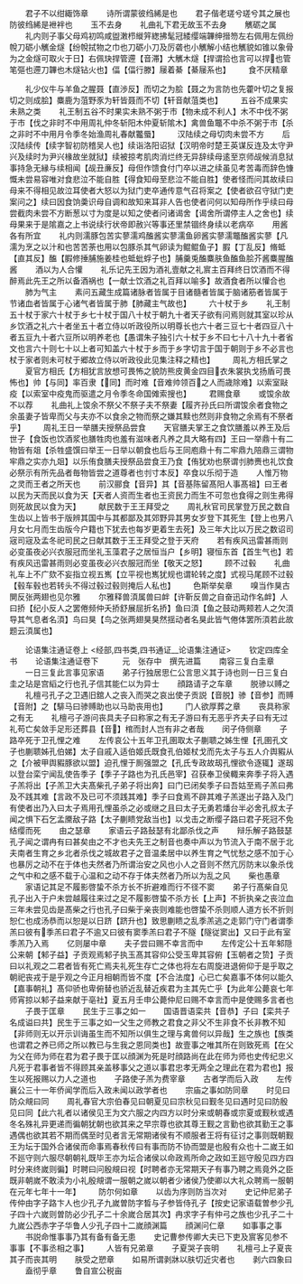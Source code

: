 <!-- { "loadSidebar": true } -->
　　君子不以绀緅饰章
　　诗所谓蒙彼绉絺是也
　　君子偕老瑳兮瑳兮其之展也防彼绉絺是袣袢也
　　玉不去身
　　礼曲礼下君无故玉不去身
　　觽砺之属
　　礼内则子事父母鸡初鸣咸盥潄栉縰笄緫拂髦冠緌缨端韠绅搢笏左右佩用左佩纷帨刀砺小觽金燧【纷帨拭物之巾也刀砺小刀及厉砻也小觽解小结也觽貌如锥以象骨为之金燧可取火于日】右佩玦捍管遰【音滞】大觽木燧【捍谓拾也言可以捍也管笔彄也遰刀韠也木燧钻火也】偪【偪行滕】屦着綦【綦屦系也】
　　食不厌精章

　　礼少仪牛与羊鱼之腥聂【直渉反】而切之为脍【聂之为言防也先藿叶切之复报切之则成脍】麋鹿为菹野豕为轩皆聂而不切【轩音献菹类也】
　　五谷不成果实未熟之类
　　礼王制五谷不时果实未熟不粥于市【物未成不利人】木不中伐不粥于市【伐之非时不中用周礼仲冬斩阳木仲夏斩隂木】禽兽鱼鼈不中杀不粥于市【杀之非时不中用月令季冬始渔周礼春献龞蜃】
　　汉陆续之母切肉未尝不方
　　后汉陆续传【续字智初防稽吴人也】续诣洛阳诏狱【汉明帝时楚王英谋反连及太守尹兴及续时为尹兴椽故坐就狱】续被掠考肌肉消烂终无异辞续母逺至京师觇候消息狱事持急无縁与续相闻【觇丑亷反】母但作馈食付门卒以进之续虽见考苦毒而辞色慷慨未尝易容唯对食悲泣不能自胜【得食知母至悲泣不能自胜】使者怪而问其故续曰母来不得相见故泣耳使者大怒以为狱门吏卒通传意气召将案之【使者欲召守狱门吏案问之】续曰因食饷羮识母自调和故知来耳非人告也使者问何以知母所作乎续曰母尝截肉未尝不方断葱以寸为度是以知之使者问诸谒舍【谒舍所谓停主人之舍也】续母果来于是隂嘉之上书说续行状帝即赦兴等事还里禁锢终身续以老病卒
　　用酱各有所宜
　　礼内则濡豚包苦实蓼濡鸡醢酱实蓼濡鱼卵酱实蓼濡鼈醢酱实蓼【凡濡为烹之以汁和也苦苦荼也用以包豚杀其气卵读为鲲鲲鱼子】腵【丁乱反】脩蚳【直其反】醢【腵修捶脯施姜桂也蚳蚍蜉子也】脯羹兎醢麋肤鱼醢鱼脍芥酱麋腥醢酱
　　酒以为人合懽
　　礼乐记先王因为酒礼壹献之礼賔主百拜终日饮酒而不得醉焉此先王之所以备酒祸也【一献士饮酒之礼百拜以喻多】故酒食者所以懽合也
　　肺为气主
　　素问五藏生成篇诸脉者皆属于目诸髓者皆属于脑诸筋者皆属于节诸血者皆属于心诸气者皆属于肺【肺藏主气故也】
　　六十杖于乡
　　礼王制五十杖于家六十杖于乡七十杖于国八十杖于朝九十者天子欲有问焉则就其室以珍从乡饮酒之礼六十者坐五十者立侍以听政役所以明尊长也六十者三豆七十者四豆八十者五豆九十者六豆所以明养老也【愚谓朱子独引六十杖于乡不曰七十八十九十者省文也言六十则七十以上者可知盖六十杖于乡而于乡字切言于国于朝则于乡不必言也杖于家者则未可杖于郷故立侍以听政役此见集注释之精也】
　　周礼方相氏掌之
　　夏官方相氏【方相犹言放想可畏怖之貌防熊皮黄金四目衣朱裳执戈扬盾可畏怖也】帅【与同】率百隶【同】而时难【音难帅领百之人而歳除难】以索室敺疫【以索室中疫鬼而驱遣之月令季冬命国傩索搜也】
　　君赐食章
　　或馂余故不以荐
　　礼曲礼上馂余不祭父不祭子夫不祭妻【履齐孙氏曰所谓馂余者食物之余虽妻子皆卑而父与夫亦不以食余之物而祭之嫌其黩也然则非食物之余焉有不祭者乎】
　　周礼王日一举膳夫授祭品尝食
　　天官膳夫掌王之食饮膳羞以养王及后世子【食饭也饮酒浆也膳牲肉也羞有滋味者凡养之具大略有四】王曰一举鼎十有二物皆有爼【杀牲盛馔曰举王一日举以朝食也后与王同庖鼎十有二牢鼎九陪鼎三谓物牢鼎之实亦九爼】以乐侑食膳夫授祭品尝食王乃食【侑犹劝也祭谓刌肺赉也礼饮食必祭示有所先品者毎物皆尝之道尊者也刌寸本反】卒食以乐彻于造
　　人惟万物之灵而王者之所天也
　　前汉郦食【音异】其【音基陈留髙阳人事髙祖】曰王者以民为天而民以食为天【天者人资而生者也王资民力而生不可忽也食得之则生弗得则死故民以食为天】
　　献民数于王王拜受之
　　周礼秋官司民掌登万民之数自生齿以上皆书于版辨其国中与其都鄙及其郊野异其男女岁登下其死生【登上也男八月女七月而生齿版今户籍也下犹去也每岁更着生去死】及三年大比以万民之数诏司宼司宼及孟冬祀司民之日献其数于王王拜受之登于天府
　　若有疾风迅雷甚雨则必变虽夜必兴衣服冠而坐礼玉藻君子之居恒当户【乡明】寝恒东首【首生气也】若有疾风迅雷甚雨则必变虽夜必兴衣服冠而坐【敬天之怒】
　　顾不过毂
　　礼曲礼车上不广欬不妄指立视五嶲【立平视也嶲犹规也谓轮转之度】式视马尾顾不过毂【毂车毂也若转头不得过毂过毂则掩后人私也】
　　色斯举矣章
　　嗅当作狊古閴反张两翅也见尔雅
　　尔雅释兽湏属兽曰衅【许靳反兽之自奋迅动作名衅】人曰挢【纪小反人之罢倦频仲夭挢舒展屈折名挢】鱼曰湏【鱼之鼓动两颊若人之欠湏导其气息者名湏】鸟曰狊【鸟之张两翅狊狊然揺动者名狊此皆气倦体罢所湏若此故题云湏属也】






　　论语集注通证卷上
<经部,四书类,四书通证__论语集注通证>
　　钦定四库全书
　　论语集注通证卷下　　　元　张存中　撰先进篇
　　南容三复白圭章
　　一日三复此言事见家语
　　弟子行独居思仁公言思义其于诗也则一日三复白圭之玷是宫縚之行也孔子信其能仁以为异士
　　顔路请子之车章
　　脱骖以赙之
　　礼檀弓孔子之卫遇旧舘人之丧入而哭之哀出使子贡説【音脱】骖【音参】而赙【音附】之【騑马曰骖赙助也以马助丧用也】
　　门人欲厚葬之章
　　丧具称家之有无
　　礼檀弓子游问丧具夫子曰称家之有无子游曰有无恶乎齐夫子曰有无过礼苟亡矣敛手足形还葬县【音】棺而封人岂有非之者哉
　　闵子侍侧章
　　子路卒死于卫孔悝之难
　　左传哀公十五年卫孔圉取太子蒯聩之姊生悝【孔圉孔文子也蒯聩姊孔伯娣】太子自戚入适伯姬氏既食孔伯姬杖戈而先太子与五人介舆豭从之【介被甲舆豭豚欲以盟】迫孔悝于厠强盟之【孔氏专政故刼孔悝欲令逐辄】遂刼以登台栾宁闻乱使告季子【季子子路也为孔氏邑宰】召获奉卫侯輙来奔季子将入遇子羔将出【子羔卫大夫髙柴孔子弟子将出奔】曰门已闭矣季子曰吾姑至焉子羔曰弗及不践其难【言政不及已可不须践其难】季子曰食焉不辟其难子羔遂出子路入及门有使者出乃入曰太子焉用孔悝虽杀之必或继之且曰太子无勇若燔台半必舍孔叔太子闻之惧下石乞孟黡敌子路【太子蒯瞆党敌当也】以戈击之断缨子路曰君子死冠不免结缨而死
　　由之瑟章
　　家语云子路鼔瑟有北鄙杀伐之声
　　辩乐解子路鼓瑟孔子闻之谓冉有曰甚矣由之不才也夫先王之制音也奏中声以为节流入于南不居于北夫南者生育之乡北者杀伐之城故君子之音温柔居中以养生育之气忧愁之感不加于心也暴厉之动不在于体也夫然者乃所谓治安之风也小人之音则不然亢厉防末以象杀伐之气中和之感不载于心温和之动不存于体夫然者乃所以为乱之风
　　柴也愚章
　　家语记其足不履影啓蛰不杀方长不折避难而行不径不窦
　　弟子行髙柴自见孔子出入于户未尝越履往来过之足不履影啓蛰不杀方长【上声】不折执亲之丧泣血三年未尝见齿是髙柴之行也孔子曰柴于亲丧则难能也啓蛰不杀则顺人道方长不折则恕仁也成汤恭而以恕是以日跻【跻升也】致思蒯瞆之乱季羔逃之走郭门守门者谓季羔曰彼有季羔曰君子不逾又曰彼有窦季羔曰君子不隧【隧従窦出】又曰于此有室季羔乃入焉
　　亿则屡中章
　　夫子尝曰赐不幸言而中
　　左传定公十五年邾隠公来朝【邾子益】子贡观焉邾子执玉髙其容仰公受玉卑其容俯【玉朝者之贽】子贡曰以礼观之二君者皆有死亡焉夫礼死生存亡之体也将左右周旋进退俯仰于是乎取之朝祀丧戎于是乎观之今正月相朝而皆不度【不合法度】心已亡矣嘉事不体何以能久【嘉事朝礼】髙仰骄也卑俯替也骄近乱替近疾君为主其先亡乎【为此年公薨哀七年师宵掠以邾子益来献于亳社】夏五月壬申公薨仲尼曰赐不幸言而中是使赐多言者也
　　子畏于匡章
　　民生于三事之如一
　　国语晋语栾共【音恭】子曰【栾共子名成谥曰共】民生于三事之如一父生之师教之君食之非父不生非食不长非教不知【非师则无以开示训诲虽生而不知所以俱生之理与禽兽何以异哉】生之族也【族类也谓君之养已师之所以教已与生我之恩同类也】故壹事之唯其所在则致死焉【在父为父在师为师在君为君子畏于匡以顔渊为死是时顔路尚在此在师为师也史传纪忠义凡死于君事者皆不得顾其亲盖移事父之道以事君忠孝无两全之理此在君为君也】报生以死报赐以力人之道也
　　子路使子羔为费宰章
　　古者学而后入政
　　左传襄公三十一年侨闻学而后入政未闻以政学者也
　　宗庙之事如防同章
　　时见曰防众覜曰同
　　周礼春官大宗伯春见曰朝夏见曰宗秋见曰觐冬见曰遇时见曰防殷见曰同【此六礼者以诸侯见王为文六服之内四方以时分来或朝春或宗夏或觐秋或遇冬名殊礼异更递而徧朝犹朝也欲其来之早宗尊也欲其尊王觐之言勤也欲其勤王之事遇偶也欲其若不期而偶至时见者言无常期诸侯有不顺服者王将有征讨之事则既朝觐王为坛于国外合诸侯而命事焉春秋传曰有事而防不协而盟是也殷有众也十二嵗王如不廵守则六服尽朝朝礼既毕王亦为坛合诸侯以命政焉所命之政如王廵守殷见四方四时分来终嵗则徧】时聘曰问殷覜曰视【时聘者亦无常期天子有事乃聘之焉竟外之臣既非朝嵗不敢渎为小礼殷覜谓一服朝之嵗以朝者少诸侯乃使卿以大礼众聘焉一服朝在元年七年十一年】
　　防尔何如章
　　以齿为序则防当次对
　　史记仲尼弟子传仲由字子路卞人也少孔子九嵗曽防字晳与子参皆侍孔子【按史记家语载曽参少孔子四十六嵗则曽防必少孔子二十余嵗合居其次】冉求字子有仲弓之族也少孔子二十九嵗公西赤字子华鲁人少孔子四十二嵗顔渊篇
　　顔渊问仁章
　　如事事之事
　　书説命惟事事乃其有备有备无患
　　史记曹参传卿大夫已下吏及賔客见参不事事【不事丞相之事】
　　人皆有兄弟章
　　子夏哭子丧明
　　礼檀弓上子夏丧其子而丧其明
　　肤受之愬章
　　如易所谓剥牀以肤切近灾者也
　　剥六四象曰
　　盍彻乎章
　　鲁自宣公税亩
